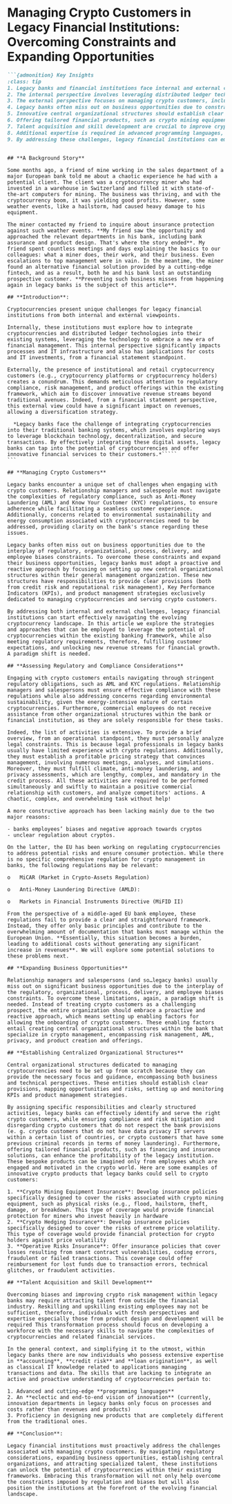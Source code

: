 # **Managing Crypto Customers in Legacy Financial Institutions: Overcoming Constraints and Expanding Opportunities**

```markdown
```{admonition} Key Insights
:class: tip
1. Legacy banks and financial institutions face internal and external challenges in integrating cryptocurrencies into their existing business framework for generating new revenue streams.
2. The internal perspective involves leveraging distributed ledger technology for an overall better management.
3. The external perspective focuses on managing crypto customers, including regulatory compliance and environmental sustainability.
4. Legacy banks often miss out on business opportunities due to constraints related to regulation, organization, processes, delivery, and employee biases.
5. Innovative central organizational structures should establish clear provisions, monitor key performance indicators, and develop product management strategies.
6. Offering tailored financial products, such as crypto mining equipment insurance and crypto hedging insurance, can enhance profitability and help diversifying revenue streams.
7. Talent acquisition and skill development are crucial to improve crypto risk management within legacy banks.
8. Additional expertise is required in advanced programming languages, an end-to-end vision of innovation, and product design.
9. By addressing these challenges, legacy financial institutions can embrace the potential of cryptocurrencies and stay ahead in the evolving financial landscape.
```
```

## **A Background Story**

Some months ago, a friend of mine working in the sales department of a major European bank told me about a chaotic experience he had with a potential client. The client was a cryptocurrency miner who had invested in a warehouse in Switzerland and filled it with state-of-the-art computers for mining. The business was thriving, and with the cryptocurrency boom, it was yielding good profits. However, some weather events, like a hailstorm, had caused heavy damage to his equipment.

The miner contacted my friend to inquire about insurance protection against such weather events. **My friend saw the opportunity and approached the relevant departments in his bank, including bank assurance and product design. That's where the story ended**. My friend spent countless meetings and days explaining the basics to our colleagues: what a miner does, their work, and their business. Even escalations to top management were in vain. In the meantime, the miner found an alternative financial solution provided by a cutting-edge fintech, and as a result, both he and his bank lost an outstanding prospective customer. **Preventing such business misses from happening again in legacy banks is the subject of this article**.

## **Introduction**:

Cryptocurrencies present unique challenges for legacy financial institutions from both internal and external viewpoints.

Internally, these institutions must explore how to integrate cryptocurrencies and distributed ledger technologies into their existing systems, leveraging the technology to embrace a new era of financial management. This internal perspective significantly impacts processes and IT infrastructure and also has implications for costs and IT investments, from a financial statement standpoint.

Externally, the presence of institutional and retail cryptocurrency customers (e.g., cryptocurrency platforms or cryptocurrency holders) creates a conundrum. This demands meticulous attention to regulatory compliance, risk management, and product offerings within the existing framework, which aim to discover innovative revenue streams beyond traditional avenues. Indeed, from a financial statement perspective, this external view could have a significant impact on revenues, allowing a diversification strategy.

```
`````{margin} *****Internal Perspective*****
  *Legacy banks face the challenge of integrating cryptocurrencies into their traditional banking systems, which involves exploring ways to leverage blockchain technology, decentralization, and secure transactions. By effectively integrating these digital assets, legacy banks can tap into the potential of cryptocurrencies and offer innovative financial services to their customers.*`````
```

## **Managing Crypto Customers**

Legacy banks encounter a unique set of challenges when engaging with crypto customers. Relationship managers and salespeople must navigate the complexities of regulatory compliance, such as Anti-Money Laundering (AML) and Know Your Customer (KYC) regulations, to ensure adherence while facilitating a seamless customer experience. Additionally, concerns related to environmental sustainability and energy consumption associated with cryptocurrencies need to be addressed, providing clarity on the bank's stance regarding these issues.

Legacy banks often miss out on business opportunities due to the interplay of regulatory, organizational, process, delivery, and employee biases constraints. To overcome these constraints and expand their business opportunities, legacy banks must adopt a proactive and reactive approach by focusing on setting up new central organizational structures within their general management organization. These new structures have responsibilities to provide clear provisions (both from credit risk and reputational risk management), Key Performance Indicators (KPIs), and product management strategies exclusively dedicated to managing cryptocurrencies and serving crypto customers.

By addressing both internal and external challenges, legacy financial institutions can start effectively navigating the evolving cryptocurrency landscape. In this article we explore the strategies and approaches that can be employed to leverage the potential of cryptocurrencies within the existing banking framework, while also meeting regulatory requirements, therefore, fulfilling customer expectations, and unlocking new revenue streams for financial growth. A paradigm shift is needed.

## **Assessing Regulatory and Compliance Considerations**

Engaging with crypto customers entails navigating through stringent regulatory obligations, such as AML and KYC regulations. Relationship managers and salespersons must ensure effective compliance with these regulations while also addressing concerns regarding environmental sustainability, given the energy-intensive nature of certain cryptocurrencies. Furthermore, commercial employees do not receive assistance from other organizational structures within the bank or financial institution, as they are solely responsible for these tasks.

Indeed, the list of activities is extensive. To provide a brief overview, from an operational standpoint, they must personally analyze legal constraints. This is because legal professionals in legacy banks usually have limited experience with crypto regulations. Additionally, they must establish a profitable pricing strategy that convinces management, involving numerous meetings, analyses, and simulations. Moreover, they must fulfill climate, anti-money laundering, and privacy assessments, which are lengthy, complex, and mandatory in the credit process. All these activities are required to be performed simultaneously and swiftly to maintain a positive commercial relationship with customers, and analyze competitors' actions. A chaotic, complex, and overwhelming task without help!

A more constructive approach has been lacking mainly due to the two major reasons:

- banks employees’ biases and negative approach towards cryptos
- unclear regulation about cryptos.

On the latter, the EU has been working on regulating cryptocurrencies to address potential risks and ensure consumer protection. While there is no specific comprehensive regulation for crypto management in banks, the following regulations may be relevant:

o   MiCAR (Market in Crypto-Assets Regulation)

o   Anti-Money Laundering Directive (AMLD):

o   Markets in Financial Instruments Directive (MiFID II)

From the perspective of a middle-aged EU bank employee, these regulations fail to provide a clear and straightforward framework. Instead, they offer only basic principles and contribute to the overwhelming amount of documentation that banks must manage within the European Union. **Essentially, this situation becomes a burden, leading to additional costs without generating any significant increase in revenues**. We will explore some potential solutions to these problems next.

## **Expanding Business Opportunities**

Relationship managers and salespersons (and so…legacy banks) usually miss out on significant business opportunities due to the interplay of the regulatory, organizational, process, delivery, and employee biases constraints. To overcome these limitations, again, a paradigm shift is needed. Instead of treating crypto customers as a challenging prospect, the entire organization should embrace a proactive and reactive approach, which means setting up enabling factors for allowing the onboarding of crypto customers. These enabling factors entail creating central organizational structures within the bank that specialize in crypto management, encompassing risk management, AML, privacy, and product creation and offerings.

## **Establishing Centralized Organizational Structures**

Central organizational structures dedicated to managing cryptocurrencies need to be set up from scratch because they can provide the necessary focus and guidance, encompassing both business and technical perspectives. These entities should establish clear provisions, mapping opportunities and risks, setting up and monitoring KPIs and product management strategies. 

By assigning specific responsibilities and clearly structured activities, legacy banks can effectively identify and serve the right crypto customers, while ensuring compliance and risk mitigation and disregarding crypto customers that do not respect the bank provisions (e. g. crypto customers that do not have data privacy IT servers within a certain list of countries, or crypto customers that have some previous criminal records in terms of money laundering). Furthermore, offering tailored financial products, such as financing and insurance solutions, can enhance the profitability of the legacy institution. These bespoke products can be imagined only from employees which are engaged and motivated in the crypto world. Here are some examples of innovative crypto products that legacy banks could sell to crypto customers:

1. **Crypto Mining Equipment Insurance**: Develop insurance policies specifically designed to cover the risks associated with crypto mining equipment, such as physical risks (e.g., flood, hailstorm, theft, damage, or breakdown. This type of coverage would provide financial protection for miners who invest heavily in hardware
2. **Crypto Hedging Insurance**: Develop insurance policies specifically designed to cover the risks of extreme price volatility. This type of coverage would provide financial protection for crypto holders against price volatility
3. **Operative Risks Insurance**: Offer insurance policies that cover losses resulting from smart contract vulnerabilities, coding errors, fraudulent or failed transactions. This coverage could offer reimbursement for lost funds due to transaction errors, technical glitches, or fraudulent activities.

## **Talent Acquisition and Skill Development**

Overcoming biases and improving crypto risk management within legacy banks may require attracting talent from outside the financial industry. Reskilling and upskilling existing employees may not be sufficient, therefore, individuals with fresh perspectives and expertise especially those from product design and development will be required This transformation process should focus on developing a workforce with the necessary skills to navigate the complexities of cryptocurrencies and related financial services.

In the general context, and simplifying it to the utmost, within legacy banks there are now individuals who possess extensive expertise in **accounting**, **credit risk** and **loan origination**, as well as classical IT knowledge related to applications managing transactions and data. The skills that are lacking to integrate an active and proactive understanding of cryptocurrencies pertain to:

1. Advanced and cutting-edge **programming languages**
2. An **eclectic and end-to-end vision of innovation** (currently, innovation departments in legacy banks only focus on processes and costs rather than revenues and products)
3. Proficiency in designing new products that are completely different from the traditional ones.

## **Conclusion**:

Legacy financial institutions must proactively address the challenges associated with managing crypto customers. By navigating regulatory considerations, expanding business opportunities, establishing central organizations, and attracting specialized talent, these institutions can unlock the potential of cryptocurrencies within their existing frameworks. Embracing this transformation will not only help overcome the constraints imposed by regulation and biases but will also position the institutions at the forefront of the evolving financial landscape.